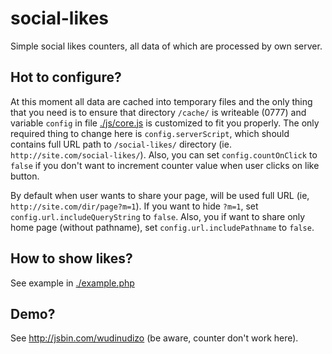 # social-likes
Simple social likes counters, all data of which are processed by own server.

## Hot to configure?
At this moment all data are cached into temporary files and the only thing that you need is to ensure that directory `/cache/` is writeable (0777) and variable `config` in file [./js/core.js](./js/core.js) is customized to fit you properly. The only required thing to change here is `config.serverScript`, which should contains full URL path to `/social-likes/` directory (ie. `http://site.com/social-likes/`). Also, you can set `config.countOnClick` to `false` if you don't want to increment counter value when user clicks on like button.

By default when user wants to share your page, will be used full URL (ie, `http://site.com/dir/page?m=1`). If you want to hide `?m=1`, set `config.url.includeQueryString` to `false`. Also, you if want to share only home page (without pathname), set `config.url.includePathname` to `false`.

## How to show likes?
See example in [./example.php](./example.php)


## Demo?
See http://jsbin.com/wudinudizo (be aware, counter don't work here).
